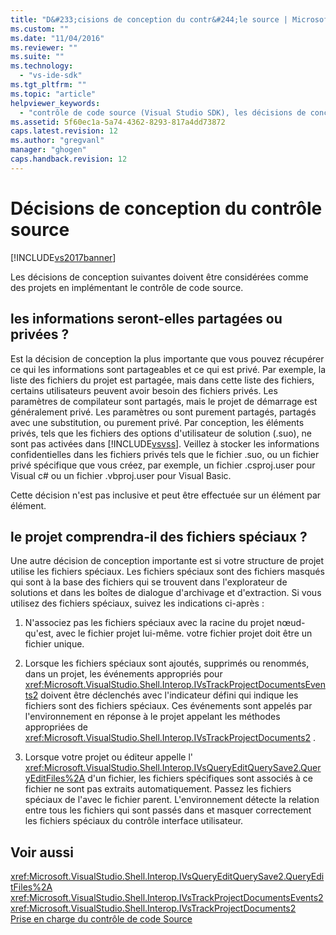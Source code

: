```yaml
---
title: "D&#233;cisions de conception du contr&#244;le source | Microsoft Docs"
ms.custom: ""
ms.date: "11/04/2016"
ms.reviewer: ""
ms.suite: ""
ms.technology: 
  - "vs-ide-sdk"
ms.tgt_pltfrm: ""
ms.topic: "article"
helpviewer_keywords: 
  - "contrôle de code source (Visual Studio SDK), les décisions de conception"
ms.assetid: 5f60ec1a-5a74-4362-8293-817a4dd73872
caps.latest.revision: 12
ms.author: "gregvanl"
manager: "ghogen"
caps.handback.revision: 12
---
```

# D&#233;cisions de conception du contr&#244;le source
[!INCLUDE[vs2017banner](../../code-quality/includes/vs2017banner.md)]

Les décisions de conception suivantes doivent être considérées comme des projets en implémentant le contrôle de code source.  
  
## les informations seront\-elles partagées ou privées ?  
 Est la décision de conception la plus importante que vous pouvez récupérer ce qui les informations sont partageables et ce qui est privé.  Par exemple, la liste des fichiers du projet est partagée, mais dans cette liste des fichiers, certains utilisateurs peuvent avoir besoin des fichiers privés.  Les paramètres de compilateur sont partagés, mais le projet de démarrage est généralement privé.  Les paramètres ou sont purement partagés, partagés avec une substitution, ou purement privé.  Par conception, les éléments privés, tels que les fichiers des options d'utilisateur de solution \(.suo\), ne sont pas activées dans [!INCLUDE[vsvss](../../extensibility/includes/vsvss_md.md)].  Veillez à stocker les informations confidentielles dans les fichiers privés tels que le fichier .suo, ou un fichier privé spécifique que vous créez, par exemple, un fichier .csproj.user pour Visual c\# ou un fichier .vbproj.user pour Visual Basic.  
  
 Cette décision n'est pas inclusive et peut être effectuée sur un élément par élément.  
  
## le projet comprendra\-il des fichiers spéciaux ?  
 Une autre décision de conception importante est si votre structure de projet utilise les fichiers spéciaux.  Les fichiers spéciaux sont des fichiers masqués qui sont à la base des fichiers qui se trouvent dans l'explorateur de solutions et dans les boîtes de dialogue d'archivage et d'extraction.  Si vous utilisez des fichiers spéciaux, suivez les indications ci\-après :  
  
1.  N'associez pas les fichiers spéciaux avec la racine du projet nœud\-qu'est, avec le fichier projet lui\-même.  votre fichier projet doit être un fichier unique.  
  
2.  Lorsque les fichiers spéciaux sont ajoutés, supprimés ou renommés, dans un projet, les événements appropriés pour <xref:Microsoft.VisualStudio.Shell.Interop.IVsTrackProjectDocumentsEvents2> doivent être déclenchés avec l'indicateur défini qui indique les fichiers sont des fichiers spéciaux.  Ces événements sont appelés par l'environnement en réponse à le projet appelant les méthodes appropriées de <xref:Microsoft.VisualStudio.Shell.Interop.IVsTrackProjectDocuments2> .  
  
3.  Lorsque votre projet ou éditeur appelle l' <xref:Microsoft.VisualStudio.Shell.Interop.IVsQueryEditQuerySave2.QueryEditFiles%2A> d'un fichier, les fichiers spécifiques sont associés à ce fichier ne sont pas extraits automatiquement.  Passez les fichiers spéciaux de l'avec le fichier parent.  L'environnement détecte la relation entre tous les fichiers qui sont passés dans et masquer correctement les fichiers spéciaux du contrôle interface utilisateur.  
  
## Voir aussi  
 <xref:Microsoft.VisualStudio.Shell.Interop.IVsQueryEditQuerySave2.QueryEditFiles%2A>   
 <xref:Microsoft.VisualStudio.Shell.Interop.IVsTrackProjectDocumentsEvents2>   
 <xref:Microsoft.VisualStudio.Shell.Interop.IVsTrackProjectDocuments2>   
 [Prise en charge du contrôle de code Source](../../extensibility/internals/supporting-source-control.md)